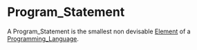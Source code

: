 # Program_Statement

A Program_Statement is the smallest non devisable [Element](700006.md) of a [Programming_Language](9010000.md).